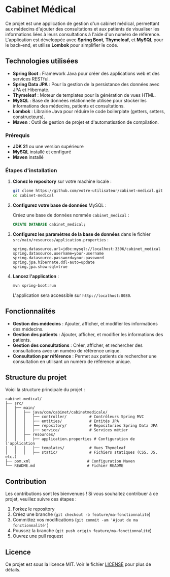 
# Cabinet Médical

Ce projet est une application de gestion d'un cabinet médical, permettant aux médecins d'ajouter des consultations et aux patients de visualiser les informations liées à leurs consultations à l'aide d'un numéro de référence. L'application est développée avec **Spring Boot**, **Thymeleaf**, et **MySQL** pour le back-end, et utilise **Lombok** pour simplifier le code.

## Technologies utilisées

- **Spring Boot** : Framework Java pour créer des applications web et des services RESTful.
- **Spring Data JPA** : Pour la gestion de la persistance des données avec JPA et Hibernate.
- **Thymeleaf** : Moteur de templates pour la génération de vues HTML.
- **MySQL** : Base de données relationnelle utilisée pour stocker les informations des médecins, patients et consultations.
- **Lombok** : Librairie Java pour réduire le code boilerplate (getters, setters, constructeurs).
- **Maven** : Outil de gestion de projet et d'automatisation de compilation.

### Prérequis

- **JDK 21** ou une version supérieure
- **MySQL** installé et configuré
- **Maven** installé

### Étapes d'installation

1. **Clonez le repository** sur votre machine locale :

   ```bash
   git clone https://github.com/votre-utilisateur/cabinet-medical.git
   cd cabinet-medical
   ```

2. **Configurez votre base de données** MySQL :

   Créez une base de données nommée `cabinet_medical` :

   ```sql
   CREATE DATABASE cabinet_medical;
   ```

3. **Configurez les paramètres de la base de données** dans le fichier `src/main/resources/application.properties` :

   ```properties
   spring.datasource.url=jdbc:mysql://localhost:3306/cabinet_medical
   spring.datasource.username=your-username
   spring.datasource.password=your-password
   spring.jpa.hibernate.ddl-auto=update
   spring.jpa.show-sql=true
   ```

4. **Lancez l'application** :

   ```bash
   mvn spring-boot:run
   ```

   L'application sera accessible sur `http://localhost:8080`.

## Fonctionnalités

- **Gestion des médecins** : Ajouter, afficher, et modifier les informations des médecins.
- **Gestion des patients** : Ajouter, afficher, et modifier les informations des patients.
- **Gestion des consultations** : Créer, afficher, et rechercher des consultations avec un numéro de référence unique.
- **Consultation par référence** : Permet aux patients de rechercher une consultation en utilisant un numéro de référence unique.

## Structure du projet

Voici la structure principale du projet :

```
cabinet-medical/
├── src/
│   ├── main/
│   │   ├── java/com/cabinet/cabinetmedicale/
│   │   │   ├── controller/          # Contrôleurs Spring MVC
│   │   │   ├── entities/            # Entités JPA
│   │   │   ├── repository/          # Repositories Spring Data JPA
│   │   │   ├── service/             # Services métier
│   │   ├── resources/
│   │   │   ├── application.properties # Configuration de l'application
│   │   │   ├── templates/           # Vues Thymeleaf
│   │   │   ├── static/              # Fichiers statiques (CSS, JS, etc.)
├── pom.xml                         # Configuration Maven
└── README.md                       # Fichier README
```

## Contribution

Les contributions sont les bienvenues ! Si vous souhaitez contribuer à ce projet, veuillez suivre ces étapes :

1. Forkez le repository
2. Créez une branche (`git checkout -b feature/ma-fonctionnalité`)
3. Committez vos modifications (`git commit -am 'Ajout de ma fonctionnalité'`)
4. Poussez la branche (`git push origin feature/ma-fonctionnalité`)
5. Ouvrez une pull request

## Licence


Ce projet est sous la licence MIT. Voir le fichier [LICENSE](LICENSE) pour plus de détails.

